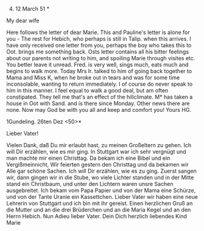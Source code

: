 4. 12 March 51
 <Wednesday>*

My dear wife

Here follows the letter of dear Marie. This and Pauline's letter is alone for you - The rest for Hebich, who perhaps is still in Talip. when this arrives. I have only received one letter from you, perhaps the boy who takes this to Oot. brings me something back. Osts letter contains all his bitter feelings about our parents not writing to him, and spoiling Marie through visites etc. You better leave it unread. Fred. is very well, sings much, eats much and begins to walk more. Today Mrs Ir. talked to him of going back together to Mama and Miss K, when he broke out in tears and was for some time inconsolable, wanting to return immediately. I of course do never speak to him in this manner. I feel equal to walk a good deal, but am often constipated. They tell me that's an effect of the hillclimate. M<ogli>* has taken a house in Oot with Sand. and is there since Monday. Other news there are none. Now may God be with you all and keep and comfort you!  Yours HG.


 1Gundeling. 26ten Dez <50>*

Lieber Vater!

Vielen Dank, daß Du mir erlaubt hast, zu meinen Großeltern zu gehen. Ich will Dir erzählen, wie es mir ging. In Stuttgart war ich sehr vergnügt und man machte mir einen Christtag. Da bekam ich eine Bibel und ein Vergißmeinnicht, Wir feierten gestern den Christtag und da bekamen wir Alle gar schöne Sachen. Ich will Dir erzählen, wie es zu ging. Zuerst sangen wir, dann gingen wir in die Stube, wo viele Lichter standen und in der Mitte stand ein Christbaum, und unter den Lichtern waren unsre Sachen ausgebreitet. Ich bekam vom Papa Papier und von der Mama eine Schürze, und von der Tante Uranie ein Kassettchen. Lieber Vater wir haben eine neue Lehrerin von Stuttgart und ich bin mit ihr gereist. Einen herzlichen Gruß an die Mutter und an die drei Brüderchen und an die Maria Kegel und an den Herrn Hebich. Nun Adieu lieber Vater. Dein Dich herzlich liebendes Kind
 Marie

